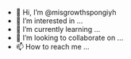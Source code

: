 - 👋 Hi, I’m @misgrowthspongiyh
- 👀 I’m interested in ...
- 🌱 I’m currently learning ...
- 💞️ I’m looking to collaborate on ...
- 📫 How to reach me ...

<!---
misgrowthspongiyh/misgrowthspongiyh is a ✨ special ✨ repository because its `README.md` (this file) appears on your GitHub profile.
You can click the Preview link to take a look at your changes.
--->
